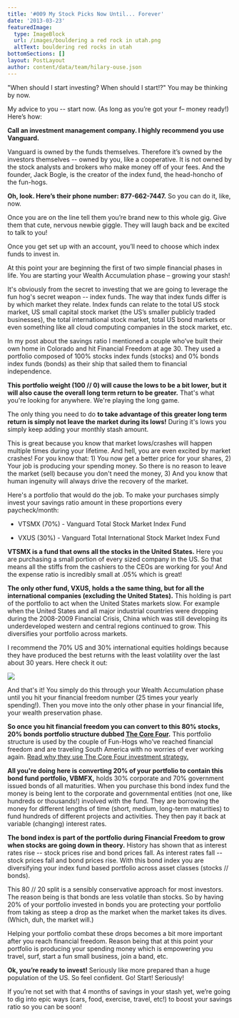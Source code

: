 ```yaml
---
title: '#009 My Stock Picks Now Until... Forever'
date: '2013-03-23'
featuredImage:
  type: ImageBlock
  url: /images/bouldering a red rock in utah.png
  altText: bouldering red rocks in utah
bottomSections: []
layout: PostLayout
author: content/data/team/hilary-ouse.json
---
```

"When should I start investing? When should I start!?" You may be thinking by now.

My advice to you -- start now. (As long as you’re got your f– money ready!) Here’s how:

**Call an investment management company. I highly recommend you use Vanguard.** 

Vanguard is owned by the funds themselves. Therefore it’s owned by the investors themselves -- owned by you, like a cooperative. It is not owned by the stock analysts and brokers who make money off of your fees. And the founder, Jack Bogle, is the creator of the index fund, the head-honcho of the fun-hogs.

**Oh, look. Here’s their phone number: 877-662-7447.** So you can do it, like, now. 

Once you are on the line tell them you’re brand new to this whole gig. Give them that cute, nervous newbie giggle. They will laugh back and be excited to talk to you!

Once you get set up with an account, you’ll need to choose which index funds to invest in.

At this point your are beginning the first of two simple financial phases in life. You are starting your Wealth Accumulation phase – growing your stash!

It's obviously from the secret to investing that we are going to leverage the fun hog's secret weapon -- index funds. The way that index funds differ is by which market they relate. Index funds can relate to the total US stock market, US small capital stock market (the US’s smaller publicly traded businesses), the total international stock market, total US bond markets or even something like all cloud computing companies in the stock market, etc.

In my post about the savings ratio I mentioned a couple who’ve built their own home in Colorado and hit Financial Freedom at age 30. They used a portfolio composed of 100% stocks index funds (stocks) and 0% bonds index funds (bonds) as their ship that sailed them to financial independence.

**This portfolio weight (100 // 0) will cause the lows to be a bit lower, but it will also cause the overall long term return to be greater.** That's what you're looking for anywhere. We're playing the long game.

The only thing you need to do **to take advantage of this greater long term return is simply not leave the market during its lows!** During it's lows you simply keep adding your monthly stash amount.

This is great because you know that market lows/crashes will happen multiple times during your lifetime. And hell, you are even excited by market crashes! For you know that: 1) You now get a better price for your shares, 2) Your job is producing your spending money. So there is no reason to leave the market (sell) because you don't need the money, 3) And you know that human ingenuity will always drive the recovery of the market.

Here's a portfolio that would do the job. To make your purchases simply invest your savings ratio amount in these proportions every paycheck/month:

*   VTSMX (70%) - Vanguard Total Stock Market Index Fund

*   VXUS (30%) - Vanguard Total International Stock Market Index Fund

**VTSMX is a fund that owns all the stocks in the United States.** Here you are purchasing a small portion of every sized company in the US. So that means all the stiffs from the cashiers to the CEOs are working for you! And the expense ratio is incredibly small at .05% which is great!

**The only other fund, VXUS, holds a the same thing, but for all the international companies (excluding the United States).** This holding is part of the portfolio to act when the United States markets slow. For example when the United States and all major industrial countries were dropping during the 2008-2009 Financial Crisis, China which was still developing its underdeveloped western and central regions continued to grow. This diversifies your portfolio across markets.

I recommend the 70% US and 30% international equities holdings because they have produced the best returns with the least volatility over the last about 30 years. Here check it out:

![](/images/us-international-stock-allocations-1970-2008.png)

And that's it! You simply do this through your Wealth Accumulation phase until you hit your financial freedom number (25 times your yearly spending!). Then you move into the only other phase in your financial life, your wealth preservation phase.

**So once you hit financial freedom you can convert to this 80% stocks, 20% bonds portfolio structure dubbed **[**The Core Four**](http://www.bogleheads.org/wiki/Lazy_portfolios#Core_four_portfolios)**.** This portfolio structure is used by the couple of Fun-Hogs who’ve reached financial freedom and are traveling South America with no worries of ever working again. [Read why they use The Core Four investment strategy.](http://freedomwithbruno.com/financial-independence/)

**All you're doing here is converting 20% of your portfolio to contain this bond fund portfolio, VBMFX,** holds 30% corporate and 70% government issued bonds of all maturities. When you purchase this bond index fund the money is being lent to the corporate and governmental entities (not one, like hundreds or thousands!) involved with the fund. They are borrowing the money for different lengths of time (short, medium, long-term maturities) to fund hundreds of different projects and activities. They then pay it back at variable (changing) interest rates.

**The bond index is part of the portfolio during Financial Freedom to grow when stocks are going down in theory.** History has shown that as interest rates rise -- stock prices rise and bond prices fall. As interest rates fall -- stock prices fall and bond prices rise. With this bond index you are diversifying your index fund based portfolio across asset classes (stocks // bonds).

This 80 // 20 split is a sensibly conservative approach for most investors. The reason being is that bonds are less volatile than stocks. So by having 20% of your portfolio invested in bonds you are protecting your portfolio from taking as steep a drop as the market when the market takes its dives. (Which, duh, the market will.)

Helping your portfolio combat these drops becomes a bit more important after you reach financial freedom. Reason being that at this point your portfolio is producing your spending money which is empowering you travel, surf, start a fun small business, join a band, etc.

**Ok, you’re ready to invest!** Seriously like more prepared than a huge population of the US. So feel confident. Go! Start! Seriously!

If you’re not set with that 4 months of savings in your stash yet, we’re going to dig into epic ways (cars, food, exercise, travel, etc!) to boost your savings ratio so you can be soon!
